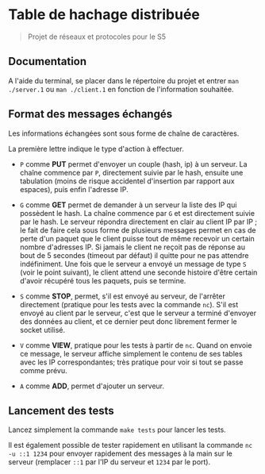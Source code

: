Table de hachage distribuée
===========================

> Projet de réseaux et protocoles pour le S5

## Documentation

A l'aide du terminal, se placer dans le répertoire du projet et entrer
`man ./server.1` ou `man ./client.1` en fonction de l'information souhaitée.


## Format des messages échangés

Les informations échangées sont sous forme de chaîne de caractères.

La première lettre indique le type d'action à effectuer.

  - `P` comme **PUT** permet d'envoyer un couple (hash, ip) à un serveur. La
    chaîne commence par `P`, directement suivie par le hash, ensuite une
    tabulation (moins de risque accidentel d'insertion par rapport aux espaces),
    puis enfin l'adresse IP.

  - `G` comme **GET** permet de demander à un serveur la liste des IP qui
    possèdent le hash. La chaîne commence par `G` et est directement suivie par
    le hash. Le serveur répondra directement en clair au client IP par IP ; le
    fait de faire cela sous forme de plusieurs messages permet en cas de perte
    d'un paquet que le client puisse tout de même recevoir un certain nombre
    d'adresses IP. Si jamais le client ne reçoit pas de réponse au bout de 5
    secondes (timeout par défaut) il quitte pour ne pas attendre
    indéfiniment. Une fois que le serveur a envoyé un message de type `S` (voir
    le point suivant), le client attend une seconde histoire d'être certain d'avoir
    récupéré tous les paquets, puis se termine.

  - `S` comme **STOP**, permet, s'il est envoyé au serveur, de l'arrêter
    directement (pratique pour les tests avec la commande `nc`). S'il est envoyé
    au client par le serveur, c'est que le serveur a terminé d'envoyer des
    données au client, et ce dernier peut donc librement fermer le socket
    utilisé.

  - `V` comme **VIEW**, pratique pour les tests à partir de `nc`. Quand on
    envoie ce message, le serveur affiche simplement le contenu de ses tables
    avec les IP correspondantes; très pratique pour voir si tout se passe comme
    prévu.

  - `A` comme **ADD**, permet d'ajouter un serveur.


## Lancement des tests

Lancez simplement la commande `make tests`  pour lancer les tests.

Il est également possible de tester rapidement en utilisant la commande
`nc -u ::1 1234` pour envoyer rapidement des messages à la main sur le serveur
(remplacer `::1` par l'IP du serveur et `1234` par le port).
